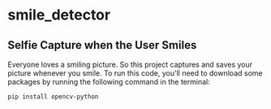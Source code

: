 # smile_detector

## Selfie Capture when the User Smiles

Everyone loves a smiling picture. So this project captures and saves your picture whenever you smile.
To run this code, you'll need to download some packages by running the following command in the terminal:

```
pip install opencv-python
```










